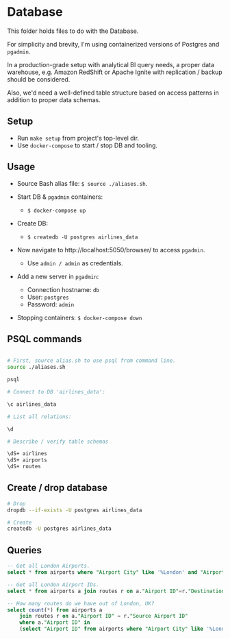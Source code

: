 # Database

This folder holds files to do with the Database.

For simplicity and brevity, I'm using containerized versions of Postgres and `pgadmin`.

In a production-grade setup with analytical BI query needs, a proper data warehouse, e.g. Amazon RedShift or Apache Ignite with replication / backup should be considered.

Also, we'd need a well-defined table structure based on access patterns in addition to proper data schemas.

## Setup

* Run `make setup` from project's top-level dir.
* Use `docker-compose` to start / stop DB and tooling.

## Usage

* Source Bash alias file: `$ source ./aliases.sh`.
* Start DB & `pgadmin` containers: 
    * `$ docker-compose up`
* Create DB:
    * `$ createdb -U postgres airlines_data`


* Now navigate to http://localhost:5050/browser/ to access `pgadmin`.
    * Use `admin / admin` as credentials.

* Add a new server in `pgadmin`:
    * Connection hostname: `db`
    * User: `postgres`
    * Password: `admin`

* Stopping containers: `$ docker-compose down`

## PSQL commands

```bash

# First, source alias.sh to use psql from command line.
source ./aliases.sh

psql

# Connect to DB 'airlines_data':

\c airlines_data

# List all relations:

\d

# Describe / verify table schemas

\dS+ airlines
\dS+ airports
\dS+ routes
```

## Create / drop database

```bash
# Drop
dropdb --if-exists -U postgres airlines_data

# Create
createdb -U postgres airlines_data
```

## Queries

```sql
-- Get all London Airports.
select * from airports where "Airport City" like '%London' and "Airport Country" like '%United Kingdom'

-- Get all London Airport IDs.
select * from airports a join routes r on a."Airport ID"=r."Destination Airport ID" where a."Airport ID"=492

-- How many routes do we have out of London, UK?
select count(*) from airports a 
	join routes r on a."Airport ID" = r."Source Airport ID" 
	where a."Airport ID" in
	(select "Airport ID" from airports where "Airport City" like '%London' and "Airport Country" like '%United Kingdom')
```